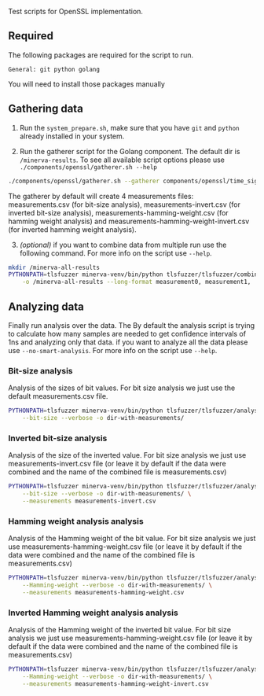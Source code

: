 Test scripts for OpenSSL implementation.

## Required

The following packages are required for the script to run.

    General: git python golang

You will need to install those packages manually

## Gathering data

1) Run the `system_prepare.sh`, make sure that you have `git` and `python`
already installed in your system.

2) Run the gatherer script for the Golang component. The default dir is
`/minerva-results`. To see all available script options please use
`./components/openssl/gatherer.sh --help`

```bash
./components/openssl/gatherer.sh --gatherer components/openssl/time_sign_golang.go
```

The gatherer by default will create 4 measurements files: measurements.csv
(for bit-size analysis), measurements-invert.csv (for inverted
bit-size analysis), measurements-hamming-weight.csv (for hamming weight
analysis) and measurements-hamming-weight-invert.csv (for inverted hamming
weight analysis).

3) *(optional)* if you want to combine data from multiple run use the following
command. For more info on the script use `--help`.

```bash
mkdir /minerva-all-results
PYTHONPATH=tlsfuzzer minerva-venv/bin/python tlsfuzzer/tlsfuzzer/combine.py \
    -o /minerva-all-results --long-format measurement0, measurement1, ...
```

## Analyzing data

Finally run analysis over the data. The By default the analysis script is trying
to calculate how many samples are needed to get confidence intervals of 1ns
and analyzing only that data. if you want to analyze all the data please use
`--no-smart-analysis`. For more info on the script use `--help`.

### Bit-size analysis

Analysis of the sizes of bit values. For bit size analysis we just use the
default measurements.csv file.

```bash
PYTHONPATH=tlsfuzzer minerva-venv/bin/python tlsfuzzer/tlsfuzzer/analysis.py \
    --bit-size --verbose -o dir-with-measurements/
```

### Inverted bit-size analysis

Analysis of the size of the inverted value. For bit size analysis we just use
measurements-invert.csv file (or leave it by default if the data were combined
and the name of the combined file is measurements.csv)

```bash
PYTHONPATH=tlsfuzzer minerva-venv/bin/python tlsfuzzer/tlsfuzzer/analysis.py \
    --bit-size --verbose -o dir-with-measurements/ \
    --measurements measurements-invert.csv
```

### Hamming weight analysis analysis

Analysis of the Hamming weight of the bit value. For bit size analysis we just
use measurements-hamming-weight.csv file (or leave it by default if the data
were combined and the name of the combined file is measurements.csv)

```bash
PYTHONPATH=tlsfuzzer minerva-venv/bin/python tlsfuzzer/tlsfuzzer/analysis.py \
    --Hamming-weight --verbose -o dir-with-measurements/ \
    --measurements measurements-hamming-weight.csv
```

### Inverted Hamming weight analysis analysis

Analysis of the Hamming weight of the inverted bit value. For bit size analysis
we just use measurements-hamming-weight.csv file (or leave it by default if the
data were combined and the name of the combined file is measurements.csv)

```bash
PYTHONPATH=tlsfuzzer minerva-venv/bin/python tlsfuzzer/tlsfuzzer/analysis.py \
    --Hamming-weight --verbose -o dir-with-measurements/ \
    --measurements measurements-hamming-weight-invert.csv
```